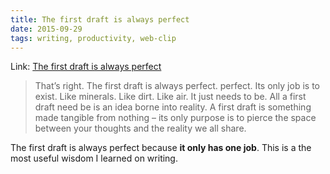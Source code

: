 ```yaml
---
title: The first draft is always perfect
date: 2015-09-29
tags: writing, productivity, web-clip
---
```


Link: [The first draft is always perfect](http://blog.caseyrfowler.com/2015/09/10/first-draft-is-always-perfect/)

> That’s right. The first draft is always perfect. perfect. Its only job is to exist. Like minerals. Like dirt. Like air. It just needs to be. All a first draft need be is an idea borne into reality. A first draft is something made tangible from nothing – its only purpose is to pierce the space between your thoughts and the reality we all share.

The first draft is always perfect because **it only has one job**. This is a the most useful wisdom I learned on writing.